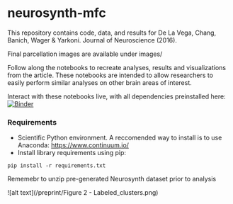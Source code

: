 # neurosynth-mfc
This repository contains code, data, and results for De La Vega, Chang, Banich, Wager & Yarkoni. Journal of Neuroscience (2016). 

Final parcellation images are available under images/

Follow along the notebooks to recreate analyses, results and visualizations from the article. These notebooks are intended to allow researchers to easily perform similar analyses on other brain areas of interest.

Interact with these notebooks live, with all dependencies preinstalled here:
[![Binder](http://mybinder.org/badge.svg)](http://mybinder.org:/repo/adelavega/neurosynth-mfc)

### Requirements
- Scientific Python environment. A reccomended way to install is to use Anaconda: https://www.continuum.io/
- Install library requirements using pip:

`pip install -r requirements.txt`

Rememebr to unzip pre-generated Neurosynth dataset prior to analysis


![alt text](/preprint/Figure 2 - Labeled_clusters.png)


